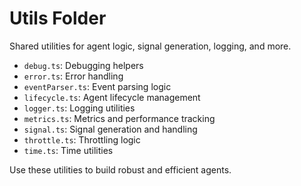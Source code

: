 # Utils Folder

Shared utilities for agent logic, signal generation, logging, and more.

- `debug.ts`: Debugging helpers
- `error.ts`: Error handling
- `eventParser.ts`: Event parsing logic
- `lifecycle.ts`: Agent lifecycle management
- `logger.ts`: Logging utilities
- `metrics.ts`: Metrics and performance tracking
- `signal.ts`: Signal generation and handling
- `throttle.ts`: Throttling logic
- `time.ts`: Time utilities

Use these utilities to build robust and efficient agents.
